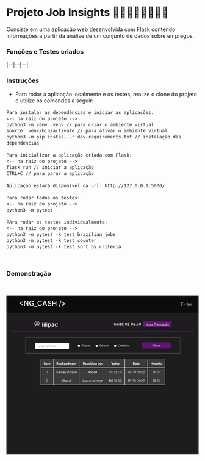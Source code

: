 # Projeto Job Insights 👮🏻‍♂️👩🏼‍🚒👷🏾

Consiste em uma aplicação web desenvolvida com Flask contendo informações a partir da análise de um conjunto de dados sobre empregos.

### Funções e Testes criados

|--|--|--|

### Instruções

- Para rodar a aplicação localmente e os testes, realize o clone do projeto e utilize os comandos a seguir:

```
Para instalar as dependências e iniciar as aplicações:
<-- na raiz do projeto -->
python3 -m venv .venv // para criar o ambiente virtual
source .venv/bin/activate // para ativar o ambiente virtual
python3 -m pip install -r dev-requirements.txt // instalação das dependências

Para inicializar a aplicação criada com Flask:
<-- na raiz do projeto -->
flask run // iniciar a aplicação
CTRL+C // para parar a aplicação

Aplicação estará disponível na url: http://127.0.0.1:5000/

Para rodar todos os testes:
<-- na raiz do projeto -->
python3 -m pytest

PAra rodar os testes individualmente:
<-- na raiz do projeto -->
python3 -m pytest -k test_brazilian_jobs
python3 -m pytest -k test_counter
python3 -m pytest -k test_sort_by_criteria
```
<br />

### Demonstração

<br />
<p align="center">
  <img src="https://github.com/guilherme-ac-fernandes/ng-financial-app/blob/main/images/transactions.png" alt="NG_Cash Página Inicial - Demostração"/>
</p>
